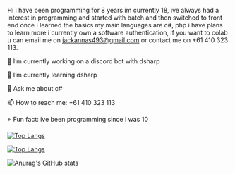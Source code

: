Hi i have been programming for 8 years im currently 18, ive always had a interest in programming and started with batch and then switched to front end once i learned the basics my main languages are c#, php i have plans to learn more i currently own a software authentication, if you want to colab u can email me on jackannas493@gmail.com or contact me on +61 410 323 113.

🔭 I’m currently working on a discord bot with dsharp

🌱 I’m currently learning dsharp

💬 Ask me about c#

📫 How to reach me: +61 410 323 113

⚡ Fun fact: ive been programming since i was 10


[![Top Langs](https://github-readme-stats.vercel.app/api/top-langs/?username=JackAnnas&theme=cobalt)](https://github.com/anuraghazra/github-readme-stats)


[![Top Langs](https://github-readme-stats.vercel.app/api/top-langs/?username=jackAnnas&langs_count=8)](https://github.com/anuraghazra/github-readme-stats)



![Anurag's GitHub stats](https://github-readme-stats.vercel.app/api?username=JackAnnas&show_icons=true&theme=cobalt)
